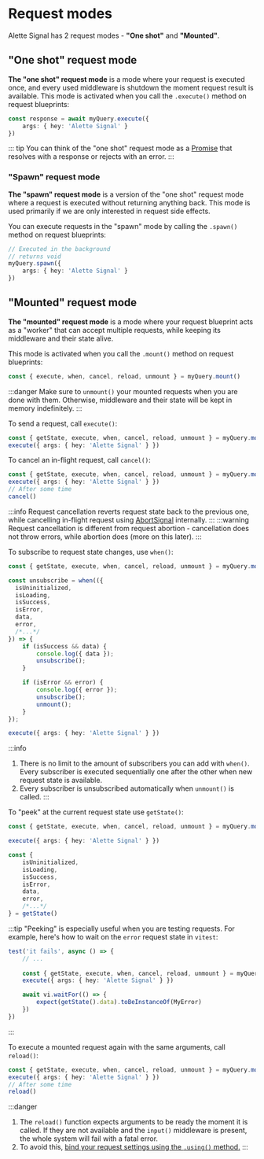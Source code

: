 # Request modes
Alette Signal has 2 request modes - **"One shot"** and **"Mounted"**. 

## "One shot" request mode
**The "one shot" request mode** is a mode where your request is executed once, and every
used middleware is shutdown the moment request result is available.
This mode is activated when you call the `.execute()`
method on request blueprints:
```ts
const response = await myQuery.execute({ 
    args: { hey: 'Alette Signal' } 
})
```

::: tip
You can think of the "one shot" request mode as a
[Promise](https://developer.mozilla.org/en-US/docs/Web/JavaScript/Reference/Global_Objects/Promise) that
resolves with a response or rejects with an error.
:::

### "Spawn" request mode
**The "spawn" request mode** is a version of the "one shot" request mode where
a request is executed without returning anything back.
This mode is used primarily if we are only interested in request side effects.

You can execute requests in the "spawn" mode by calling the `.spawn()`
method on request blueprints:
```ts
// Executed in the background
// returns void
myQuery.spawn({ 
    args: { hey: 'Alette Signal' } 
})
```

## "Mounted" request mode
**The "mounted" request mode** is a mode where your request blueprint acts as 
a "worker" that can accept multiple requests, 
while keeping its middleware and their state alive.

This mode is activated when you call the `.mount()`
method on request blueprints:
```ts
const { execute, when, cancel, reload, unmount } = myQuery.mount()
```

:::danger
Make sure to `unmount()` your mounted requests when you are done
with them. Otherwise, middleware and their state will
be kept in memory indefinitely.
:::

To send a request, call `execute()`:
```ts
const { getState, execute, when, cancel, reload, unmount } = myQuery.mount()
execute({ args: { hey: 'Alette Signal' } })
```

To cancel an in-flight request, call `cancel()`:
```ts
const { getState, execute, when, cancel, reload, unmount } = myQuery.mount()
execute({ args: { hey: 'Alette Signal' } })
// After some time
cancel()
```
:::info
Request cancellation reverts request
state back to the previous one, while cancelling in-flight request
using [AbortSignal](https://developer.mozilla.org/en-US/docs/Web/API/AbortSignal) internally.
:::
:::warning
Request cancellation is different from request abortion - cancellation does 
not throw errors, while abortion does (more on this later).
:::

To subscribe to request state changes, use `when()`:
```ts
const { getState, execute, when, cancel, reload, unmount } = myQuery.mount()

const unsubscribe = when(({ 
  isUninitialized,
  isLoading,
  isSuccess,
  isError,
  data,
  error,
  /*...*/ 
}) => {
    if (isSuccess && data) {
        console.log({ data });
        unsubscribe();
    }

    if (isError && error) {
        console.log({ error });
        unsubscribe();
        unmount();
    }
});

execute({ args: { hey: 'Alette Signal' } })
```

:::info
1. There is no limit to the amount of subscribers you can add with `when()`.
Every subscriber is executed sequentially one after the other when
new request state is available.
2. Every subscriber is unsubscribed automatically when `unmount()` is called.
:::

To "peek" at the current request state use `getState()`:
```ts
const { getState, execute, when, cancel, reload, unmount } = myQuery.mount()

execute({ args: { hey: 'Alette Signal' } })

const {
    isUninitialized,
    isLoading,
    isSuccess,
    isError,
    data,
    error,
    /*...*/
} = getState()
```
:::tip
"Peeking" is especially useful when you are testing requests. For example, here's how 
to wait on the `error` request state in `vitest`:
```ts
test('it fails', async () => {
    // ...
    
    const { getState, execute, when, cancel, reload, unmount } = myQuery.mount()
    execute({ args: { hey: 'Alette Signal' } })

    await vi.waitFor(() => {
        expect(getState().data).toBeInstanceOf(MyError)
    })
})
```
:::

To execute a mounted request again with the 
same arguments, call `reload()`:
```ts
const { getState, execute, when, cancel, reload, unmount } = myQuery.mount()
execute({ args: { hey: 'Alette Signal' } })
// After some time
reload()
```
:::danger
1. The `reload()` function expects arguments to be ready the moment it is called. If they are not available
and the `input()` middleware is present, the whole system will fail with a fatal error.
2. To avoid this, [bind your request settings using the `.using()` method.](configuring-requests/#request-setting-supplier) 
:::
